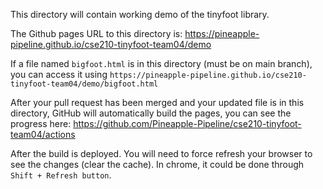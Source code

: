 This directory will contain working demo of the tinyfoot library.

The Github pages URL to this directory is: https://pineapple-pipeline.github.io/cse210-tinyfoot-team04/demo

If a file named `bigfoot.html` is in this directory (must be on main branch), you can access it using `https://pineapple-pipeline.github.io/cse210-tinyfoot-team04/demo/bigfoot.html`

After your pull request has been merged and your updated file is in this directory, GitHub will automatically build the pages, you can see the progress here: https://github.com/Pineapple-Pipeline/cse210-tinyfoot-team04/actions

After the build is deployed. You will need to force refresh your browser to see the changes (clear the cache). In chrome, it could be done through `Shift + Refresh button`.
